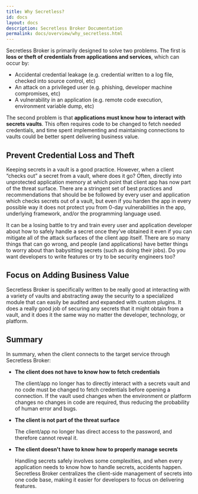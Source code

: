```yaml
---
title: Why Secretless?
id: docs
layout: docs
description: Secretless Broker Documentation
permalink: docs/overview/why_secretless.html
---
```


Secretless Broker is primarily designed to solve two problems. The first is
**loss or theft of credentials from applications and services**, which can occur by:

- Accidental credential leakage (e.g. credential written to a log file, checked into source control, etc)
- An attack on a privileged user (e.g. phishing, developer machine compromises, etc)
- A vulnerability in an application (e.g. remote code execution, environment variable dump, etc)

The second problem is that **applications must know how to interact with secrets
vaults**. This often requires code to be changed to fetch needed credentials,
and time spent implementing and maintaining connections to vaults could be better
spent delivering business value.

## Prevent Credential Loss and Theft

Keeping secrets in a vault is a good practice. However, when a client “checks out” a secret from a vault, where does it go? Often, directly into unprotected application memory at which point that client app has now part of the threat surface. There are a stringent set of best practices and recommendations that should be be followed by every user and application which checks secrets out of a vault, but even if you harden the app in every possible way it does not protect you from 0-day vulnerabilities in the app, underlying framework, and/or the programming language used.

It can be a losing battle to try and train every user and application developer about how to safely handle a secret once they’ve obtained it even if you can mitigate all of the attack surfaces of the client app itself. There are so many things that can go wrong, and people (and applications) have better things to worry about than babysitting secrets (such as doing their jobs). Do you want developers to write features or try to be security engineers too?

## Focus on Adding Business Value

Secretless Broker is specifically written to be really good at interacting with a
variety of vaults and abstracting away the security to a specialized module that
can easily be audited and expanded with custom plugins. It does a really good job
of securing any secrets that it might obtain from a vault, and it does it the same
way no matter the developer, technology, or platform.

## Summary

In summary, when the client connects to the target service through Secretless Broker:

- **The client does not have to know how to fetch credentials**

  The client/app no longer has to directly interact with a secrets vault and no
  code must be changed to fetch credentials before opening a connection. If the
  vault used changes when the environment or platform changes no changes in code
  are required, thus reducing the probability of human error and bugs.

- **The client is not part of the threat surface**

  The client/app no longer has direct access to the password, and therefore cannot reveal it.

- **The client doesn't have to know how to properly manage secrets**

  Handling secrets safely involves some complexities, and when every application needs to know how to handle secrets, accidents happen. Secretless Broker centralizes the client-side management of secrets into one code base, making it easier for developers to focus on delivering features.
